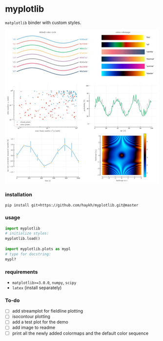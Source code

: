 # myplotlib

`matplotlib` binder with custom styles.

![preview](https://github.com/haykh/myplotlib/blob/master/myplotlib/preview.jpg)

### installation

```shell
pip install git+https://github.com/haykh/myplotlib.git@master
```

### usage

```python
import myplotlib
# initialize styles:
myplotlib.load()

import myplotlib.plots as mypl
# type for docstring:
mypl? 
```

### requirements

* `matplotlib>=3.0.0`, `numpy`, `scipy`
* `latex` (install separately)

### To-do

- [ ] add streamplot for fieldline plotting 
- [ ] isocontour plotting
- [ ] add a test plot for the demo
- [ ] add image to readme
- [ ] print all the newly added colormaps and the default color sequence

